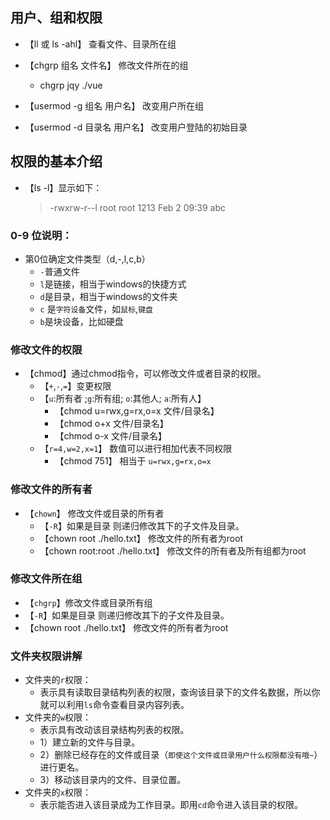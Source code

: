 ## 用户、组和权限

- 【ll 或 ls -ahl】 查看文件、目录所在组

- 【chgrp 组名 文件名】 修改文件所在的组
   - chgrp jqy ./vue

- 【usermod -g 组名 用户名】 改变用户所在组
- 【usermod -d 目录名 用户名】 改变用户登陆的初始目录

## 权限的基本介绍

 - 【ls -l】显示如下：

   > -rwxrw-r--l root root 1213 Feb 2 09:39 abc
### 0-9 位说明：
    
- 第0位确定文件类型（d,-,l,c,b）
  - `-`普通文件
  - `l`是链接，相当于windows的快捷方式
  - `d`是目录，相当于windows的文件夹
  - `c` 是`字符设备`文件，如`鼠标`,`键盘`
  - `b`是块设备，比如硬盘
  
### 修改文件的权限

 - 【chmod】通过chmod指令，可以修改文件或者目录的权限。
    - 【`+`,`-`,`=`】变更权限
    - 【`u`:所有者 ;`g`:所有组; `o`:其他人; `a`:所有人】
      - 【chmod u=rwx,g=rx,o=x 文件/目录名】
      - 【chmod o+x 文件/目录名】
      - 【chmod o-x 文件/目录名】
   - 【`r=4,w=2,x=1`】 数值可以进行相加代表不同权限
      - 【chmod 751】 相当于 `u=rwx,g=rx,o=x`

### 修改文件的所有者

 - 【`chown`】 修改文件或目录的所有者
   - 【`-R`】如果是目录 则递归修改其下的子文件及目录。
   - 【chown root ./hello.txt】 修改文件的所有者为root
   - 【chown root:root ./hello.txt】 修改文件的所有者及所有组都为root

### 修改文件所在组
 - 【`chgrp`】修改文件或目录所有组
 - 【`-R`】如果是目录 则递归修改其下的子文件及目录。
 - 【chown root ./hello.txt】 修改文件的所有者为root

### 文件夹权限讲解

 - 文件夹的`r`权限：
    -  表示具有读取目录结构列表的权限，查询该目录下的文件名数据，所以你就可以利用`ls`命令查看目录内容列表。
 - 文件夹的`w`权限：
    - 表示具有改动该目录结构列表的权限。
    - 1）建立新的文件与目录。
    - 2）删除已经存在的文件或目录（`即使这个文件或目录用户什么权限都没有哦~`）进行更名。
    - 3）移动该目录内的文件、目录位置。
 - 文件夹的`x`权限：
    - 表示能否进入该目录成为工作目录。即用`cd`命令进入该目录的权限。

 


